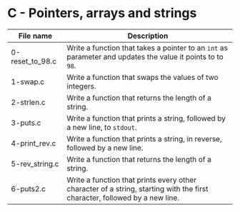 # C - Pointers, arrays and strings

| File name       | Description                                                                                                                |
| --------------- | -------------------------------------------------------------------------------------------------------------------------- |
| 0-reset_to_98.c | Write a function that takes a pointer to an `int` as parameter and updates the value it points to to `98`.                 |
| 1-swap.c        | Write a function that swaps the values of two integers.                                                                    |
| 2-strlen.c      | Write a function that returns the length of a string.                                                                      |
| 3-puts.c        | Write a function that prints a string, followed by a new line, to `stdout`.                                                |
| 4-print_rev.c   | Write a function that prints a string, in reverse, followed by a new line.                                                 |
| 5-rev_string.c  | Write a function that returns the length of a string.                                                                      |
| 6-puts2.c       | Write a function that prints every other character of a string, starting with the first character, followed by a new line. |
